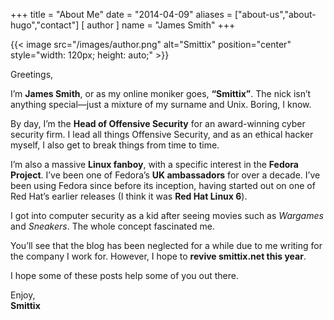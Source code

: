 +++
title = "About Me"
date = "2014-04-09"
aliases = ["about-us","about-hugo","contact"]
[ author ]
  name = "James Smith"
+++

{{< image src="/images/author.png" alt="Smittix" position="center" style="width: 120px; height: auto;" >}}


Greetings,

I’m **James Smith**, or as my online moniker goes, **“Smittix”**. The nick isn’t anything special—just a mixture of my surname and Unix. Boring, I know.

By day, I’m the **Head of Offensive Security** for an award-winning cyber security firm. I lead all things Offensive Security, and as an ethical hacker myself, I also get to break things from time to time.

I’m also a massive **Linux fanboy**, with a specific interest in the **Fedora Project**. I’ve been one of Fedora’s **UK ambassadors** for over a decade. I’ve been using Fedora since before its inception, having started out on one of Red Hat’s earlier releases (I think it was **Red Hat Linux 6**).

I got into computer security as a kid after seeing movies such as _Wargames_ and _Sneakers_. The whole concept fascinated me.

You’ll see that the blog has been neglected for a while due to me writing for the company I work for. However, I hope to **revive smittix.net this year**.

I hope some of these posts help some of you out there.

Enjoy,  
**Smittix**